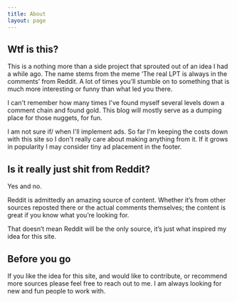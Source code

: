 ```yaml
---
title: About
layout: page
---
```


## Wtf is this?

This is a nothing more than a side project that sprouted out of an idea I had a while ago. The name stems from the meme ‘The real LPT is always in the comments’ from Reddit. A lot of times you’ll stumble on to something that is much more interesting or funny than what led you there.

I can't remember how many times I've found myself several levels down a comment chain and found gold. This blog will mostly serve as a dumping place for those nuggets, for fun.

I am not sure if/ when I'll implement ads. So far I'm keeping the costs down with this site so I don't really care about making anything from it. If it grows in popularity I may consider tiny ad placement in the footer.


## Is it really just shit from Reddit?

Yes and no.

Reddit is admittedly an amazing source of content. Whether it’s from other sources reposted there or the actual comments themselves; the content is great if you know what you’re looking for.

That doesn’t mean Reddit will be the only source, it’s just what inspired my idea for this site.

## Before you go

If you like the idea for this site, and would like to contribute, or recommend more sources please feel free to reach out to me. I am always looking for new and fun people to work with.
